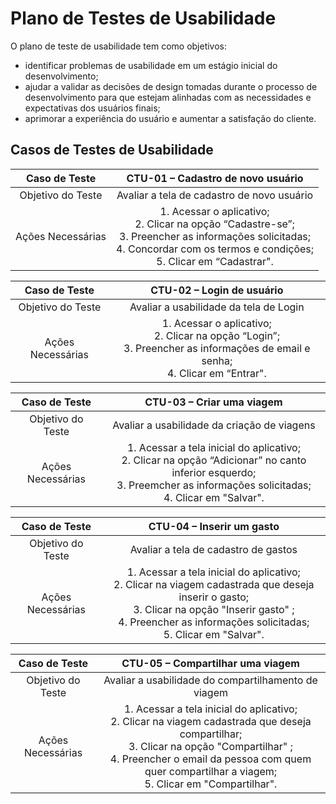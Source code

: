 # Plano de Testes de Usabilidade

O plano de teste de usabilidade tem como objetivos:
- identificar problemas de usabilidade em um estágio inicial do desenvolvimento;
- ajudar a validar as decisões de design tomadas durante o processo de desenvolvimento para que estejam alinhadas com as necessidades e expectativas dos usuários finais;
- aprimorar a experiência do usuário e aumentar a satisfação do cliente.

## Casos de Testes de Usabilidade

| **Caso de Teste** 	| **CTU-01 – Cadastro de novo usuário** 	|
|:---:	|:---:	|
| Objetivo do Teste 	| Avaliar a tela de cadastro de novo usuário |
| Ações Necessárias 	| 1. Acessar o aplicativo; <br> 2. Clicar na opção “Cadastre-se”; <br> 3. Preencher as informações solicitadas; <br> 4. Concordar com os termos e condições; <br> 5. Clicar em “Cadastrar". |

| **Caso de Teste** 	| **CTU-02 – Login de usuário** 	|
|:---:	|:---:	|
| Objetivo do Teste 	| Avaliar a usabilidade da tela de Login |
| Ações Necessárias 	| 1. Acessar o aplicativo; <br> 2. Clicar na opção “Login”; <br> 3. Preencher as informações de email e senha; <br> 4. Clicar em “Entrar". |

| **Caso de Teste** 	| **CTU-03 – Criar uma viagem** 	|
|:---:	|:---:	|
| Objetivo do Teste 	| Avaliar a usabilidade da criação de viagens |
| Ações Necessárias 	| 1. Acessar a tela inicial do aplicativo; <br> 2. Clicar na opção “Adicionar” no canto inferior esquerdo; <br> 3. Preemcher as informações solicitadas; <br> 4. Clicar em "Salvar". |

| **Caso de Teste** 	| **CTU-04 – Inserir um gasto** 	|
|:---:	|:---:	|
| Objetivo do Teste 	| Avaliar a tela de cadastro de gastos |
| Ações Necessárias 	| 1. Acessar a tela inicial do aplicativo; <br> 2. Clicar na viagem cadastrada que deseja inserir o gasto; <br> 3. Clicar na opção "Inserir gasto" ; <br> 4. Preencher as informações solicitadas; <br> 5. Clicar em "Salvar". |

| **Caso de Teste** 	| **CTU-05 – Compartilhar uma viagem** 	|
|:---:	|:---:	|
| Objetivo do Teste 	| Avaliar a usabilidade do compartilhamento de viagem |
| Ações Necessárias 	| 1. Acessar a tela inicial do aplicativo; <br> 2. Clicar na viagem cadastrada que deseja compartilhar; <br> 3. Clicar na opção "Compartilhar" ; <br> 4. Preencher o email da pessoa com quem quer compartilhar a viagem; <br> 5. Clicar em "Compartilhar". |
